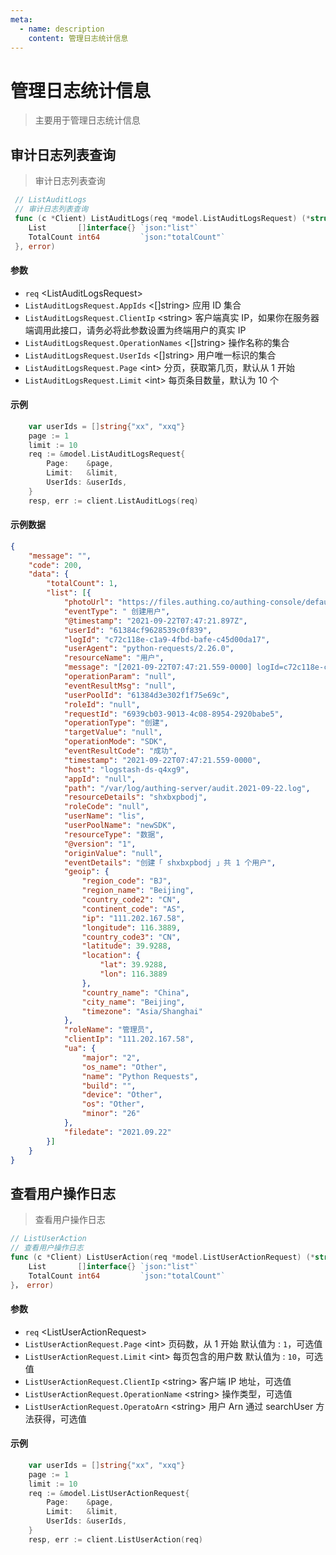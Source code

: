 ```yaml
---
meta:
  - name: description
    content: 管理日志统计信息
---
```


# 管理日志统计信息

<LastUpdated/>


> 主要用于管理日志统计信息


## 审计日志列表查询
> 审计日志列表查询
```go
 // ListAuditLogs
 // 审计日志列表查询
 func (c *Client) ListAuditLogs(req *model.ListAuditLogsRequest) (*struct {
 	List       []interface{} `json:"list"`
 	TotalCount int64         `json:"totalCount"`
 }, error)
```
#### 参数

- `req` \<ListAuditLogsRequest\>  
- `ListAuditLogsRequest.AppIds` \<[]string\> 应用 ID 集合
- `ListAuditLogsRequest.ClientIp` \<string\> 客户端真实 IP，如果你在服务器端调用此接口，请务必将此参数设置为终端用户的真实 IP
- `ListAuditLogsRequest.OperationNames` \<[]string\> 操作名称的集合
- `ListAuditLogsRequest.UserIds` \<[]string\> 用户唯一标识的集合
- `ListAuditLogsRequest.Page` \<int\> 分页，获取第几页，默认从 1 开始
- `ListAuditLogsRequest.Limit` \<int\> 每页条目数量，默认为 10 个

#### 示例

```go
    var userIds = []string{"xx", "xxq"}
	page := 1
	limit := 10
	req := &model.ListAuditLogsRequest{
		Page:    &page,
		Limit:   &limit,
		UserIds: &userIds,
	}
	resp, err := client.ListAuditLogs(req)
```

#### 示例数据
```json
{
	"message": "",
	"code": 200,
	"data": {
		"totalCount": 1,
		"list": [{
			"photoUrl": "https://files.authing.co/authing-console/default-user-avatar.png",
			"eventType": " 创建用户",
			"@timestamp": "2021-09-22T07:47:21.897Z",
			"userId": "61384cf9628539c0f839",
			"logId": "c72c118e-c1a9-4fbd-bafe-c45d00da17",
			"userAgent": "python-requests/2.26.0",
			"resourceName": "用户",
			"message": "[2021-09-22T07:47:21.559-0000] logId=c72c118e-c1a9-4fbd-bafe-c45d00da173b appId=null userName=@authing.cn userPoolId=61384d3e302f1f75e69ce95a userId=61384cf9628539c0f83943e7 requestId=6939cb03-9013-4c08-8954-2920babeed35 roleName=admin roleCode=null roleId=null userAgent=python-requests/2.26.0 clientIp=111.202.167.58 eventType=createUser eventDetails=null resourceType=DATA resourceName=user resourceDetails=shxbxpbodj operationType=create operationMode=sdk originValue=null targetValue=null eventResultCode=success operationParam=null eventResultMsg=null",
			"operationParam": "null",
			"eventResultMsg": "null",
			"userPoolId": "61384d3e302f1f75e69c",
			"roleId": "null",
			"requestId": "6939cb03-9013-4c08-8954-2920babe5",
			"operationType": "创建",
			"targetValue": "null",
			"operationMode": "SDK",
			"eventResultCode": "成功",
			"timestamp": "2021-09-22T07:47:21.559-0000",
			"host": "logstash-ds-q4xg9",
			"appId": "null",
			"path": "/var/log/authing-server/audit.2021-09-22.log",
			"resourceDetails": "shxbxpbodj",
			"roleCode": "null",
			"userName": "lis",
			"userPoolName": "newSDK",
			"resourceType": "数据",
			"@version": "1",
			"originValue": "null",
			"eventDetails": "创建「 shxbxpbodj 」共 1 个用户",
			"geoip": {
				"region_code": "BJ",
				"region_name": "Beijing",
				"country_code2": "CN",
				"continent_code": "AS",
				"ip": "111.202.167.58",
				"longitude": 116.3889,
				"country_code3": "CN",
				"latitude": 39.9288,
				"location": {
					"lat": 39.9288,
					"lon": 116.3889
				},
				"country_name": "China",
				"city_name": "Beijing",
				"timezone": "Asia/Shanghai"
			},
			"roleName": "管理员",
			"clientIp": "111.202.167.58",
			"ua": {
				"major": "2",
				"os_name": "Other",
				"name": "Python Requests",
				"build": "",
				"device": "Other",
				"os": "Other",
				"minor": "26"
			},
			"filedate": "2021.09.22"
		}]
	}
}
```

## 查看用户操作日志
> 查看用户操作日志

```go
// ListUserAction
// 查看用户操作日志
func (c *Client) ListUserAction(req *model.ListUserActionRequest) (*struct {
	List       []interface{} `json:"list"`
	TotalCount int64         `json:"totalCount"`
}， error)
```

#### 参数
- `req` \<ListUserActionRequest\> 
- `ListUserActionRequest.Page` \<int\> 页码数，从 1 开始 默认值为 : `1`，可选值
- `ListUserActionRequest.Limit` \<int\> 每页包含的用户数 默认值为 : `10`，可选值
- `ListUserActionRequest.ClientIp` \<string\> 客户端 IP 地址，可选值
- `ListUserActionRequest.OperationName` \<string\> 操作类型，可选值
- `ListUserActionRequest.OperatoArn` \<string\> 用户 Arn 通过 searchUser 方法获得，可选值

#### 示例

```go
    var userIds = []string{"xx", "xxq"}
	page := 1
	limit := 10
	req := &model.ListUserActionRequest{
		Page:    &page,
		Limit:   &limit,
		UserIds: &userIds,
	}
	resp, err := client.ListUserAction(req)
```
